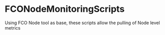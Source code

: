 # FCONodeMonitoringScripts
Using FCO Node tool as base, these scripts allow the pulling of Node level metrics
